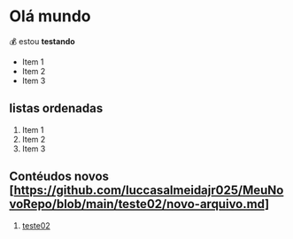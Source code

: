 # Olá mundo

💰 estou **testando**

* Item 1
* Item 2
* Item 3

## listas ordenadas

1. Item 1
2. Item 2
3. Item 3

## Contéudos novos [https://github.com/luccasalmeidajr025/MeuNovoRepo/blob/main/teste02/novo-arquivo.md]

1. [teste02](./teste02)
